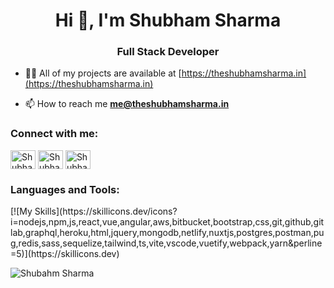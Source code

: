 <h1 align="center">Hi 👋, I'm Shubham Sharma</h1>
<h3 align="center">Full Stack Developer</h3>

- 👨‍💻 All of my projects are available at [https://theshubhamsharma.in](https://theshubhamsharma.in)

- 📫 How to reach me **me@theshubhamsharma.in**

<h3 align="left">Connect with me:</h3>
<p align="left">
  <a href="https://twitter.com/shubham2307s" target="blank"><img align="center" src="https://raw.githubusercontent.com/rahuldkjain/github-profile-readme-generator/master/src/images/icons/Social/twitter.svg" alt="Shubham Twitter" height="30" width="40" /></a>
  <a href="https://www.instagram.com/gmaker007" target="blank"><img align="center" src="https://raw.githubusercontent.com/rahuldkjain/github-profile-readme-generator/master/src/images/icons/Social/instagram.svg" alt="Shubham Instagram" height="30" width="40" /></a>
  <a href="https://www.linkedin.com/in/gmaker/" target="blank"><img align="center" src="https://raw.githubusercontent.com/rahuldkjain/github-profile-readme-generator/master/src/images/icons/Social/linked-in-alt.svg" alt="Shubham LinkedIn" height="30" width="40" /></a>
</p>

<h3 align="left">Languages and Tools:</h3>
<p align="left">
  [![My Skills](https://skillicons.dev/icons?i=nodejs,npm,js,react,vue,angular,aws,bitbucket,bootstrap,css,git,github,gitlab,graphql,heroku,html,jquery,mongodb,netlify,nuxtjs,postgres,postman,pug,redis,sass,sequelize,tailwind,ts,vite,vscode,vuetify,webpack,yarn&perline=5)](https://skillicons.dev)
 
</p>

<p><img align="center" src="https://github-readme-stats.vercel.app/api/top-langs?username=GMaker01&show_icons=true&locale=en&layout=compact" alt="Shubahm Sharma" /></p>
